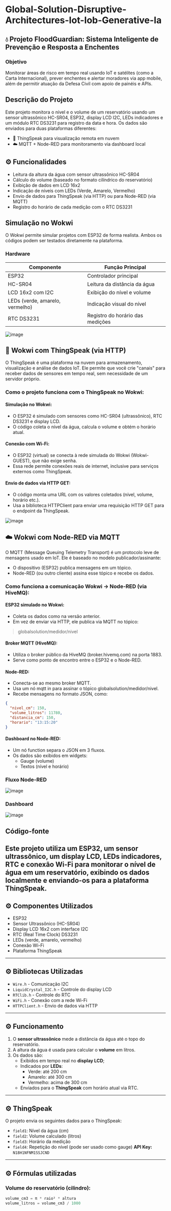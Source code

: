 # Global-Solution-Disruptive-Architectures-Iot-Iob-Generative-Ia

## 💧 Projeto FloodGuardian: Sistema Inteligente de Prevenção e Resposta a Enchentes
### Objetivo
Monitorar áreas de risco em tempo real usando IoT e satélites (como a Carta Internacional), prever 
enchentes e alertar moradores via app mobile, além de permitir atuação da Defesa Civil com apoio de 
painéis e APIs. 

## Descrição do Projeto
Este projeto monitora o nível e o volume de um reservatório usando um sensor ultrassônico HC-SR04, ESP32, display LCD I2C, LEDs indicadores e um módulo RTC DS3231 para registro da data e hora. Os dados são enviados para duas plataformas diferentes:
- 📡 ThingSpeak para visualização remota em nuvem
- ☁️ MQTT + Node-RED para monitoramento via dashboard local

## ⚙️ Funcionalidades
- Leitura da altura da água com sensor ultrassônico HC-SR04
- Cálculo do volume (baseado no formato cilíndrico do reservatório)
- Exibição de dados em LCD 16x2
- Indicação de níveis com LEDs (Verde, Amarelo, Vermelho)
- Envio de dados para ThingSpeak (via HTTP) ou para Node-RED (via MQTT)
- Registro do horário de cada medição com o RTC DS3231

## Simulação no Wokwi
O Wokwi permite simular projetos com ESP32 de forma realista. Ambos os códigos podem ser testados diretamente na plataforma.
### Hardware
| Componente                      | Função Principal                 |
| ------------------------------- | -------------------------------- |
| ESP32                           | Controlador principal            |
| HC-SR04                         | Leitura da distância da água     |
| LCD 16x2 com I2C                | Exibição do nível e volume       |
| LEDs (verde, amarelo, vermelho) | Indicação visual do nível        |
| RTC DS3231                      | Registro do horário das medições |

![image](https://github.com/user-attachments/assets/3dbe4626-52d9-4bcb-b4a3-86c8c1ed90f7)

## 📡 Wokwi com ThingSpeak (via HTTP)
O ThingSpeak é uma plataforma na nuvem para armazenamento, visualização e análise de dados IoT. Ele permite que você crie "canais" para receber dados de sensores em tempo real, sem necessidade de um servidor próprio.
### Como o projeto funciona com o ThingSpeak no Wokwi:
#### Simulação no Wokwi:
- O ESP32 é simulado com sensores como HC-SR04 (ultrassônico), RTC DS3231 e display LCD.
- O código coleta o nível da água, calcula o volume e obtém o horário atual.
#### Conexão com Wi-Fi:
- O ESP32 (virtual) se conecta à rede simulada do Wokwi (Wokwi-GUEST), que não exige senha.
- Essa rede permite conexões reais de internet, inclusive para serviços externos como ThingSpeak.
#### Envio de dados via HTTP GET:
- O código monta uma URL com os valores coletados (nível, volume, horário etc.).
- Usa a biblioteca HTTPClient para enviar uma requisição HTTP GET para o endpoint da ThingSpeak.
  
![image](https://github.com/user-attachments/assets/3a95386c-4dde-4851-ae51-c6e4faa60018)

## ☁️ Wokwi com Node-RED via MQTT
O MQTT (Message Queuing Telemetry Transport) é um protocolo leve de mensagens usado em IoT. Ele é baseado no modelo publicador/assinante:
- O dispositivo (ESP32) publica mensagens em um tópico.
- Node-RED (ou outro cliente) assina esse tópico e recebe os dados.
### Como funciona a comunicação Wokwi → Node-RED (via HiveMQ):
#### ESP32 simulado no Wokwi:
- Coleta os dados como na versão anterior.
- Em vez de enviar via HTTP, ele publica via MQTT no tópico:
> globalsolution/medidor/nivel
#### Broker MQTT (HiveMQ):
- Utiliza o broker público da HiveMQ (broker.hivemq.com) na porta 1883.
- Serve como ponto de encontro entre o ESP32 e o Node-RED.
#### Node-RED:
- Conecta-se ao mesmo broker MQTT.
- Usa um nó mqtt in para assinar o tópico globalsolution/medidor/nivel.
- Recebe mensagens no formato JSON, como:
  
```json
{
  "nivel_cm": 150,
  "volume_litros": 11780,
  "distancia_cm": 150,
  "horario": "13:15:20"
}
```
#### Dashboard no Node-RED:
- Um nó function separa o JSON em 3 fluxos.
- Os dados são exibidos em widgets:
  - Gauge (volume)
  - Textos (nível e horário)

### Fluxo Node-RED
![image](https://github.com/user-attachments/assets/78af34a9-e58f-4dfd-ad16-33cce06ad230)
### Dashboard
![image](https://github.com/user-attachments/assets/743804f1-669d-4db2-ac3a-459c539ad1dc)

## Código-fonte
Este projeto utiliza um **ESP32**, um **sensor ultrassônico**, um **display LCD**, **LEDs indicadores**, **RTC** e conexão **Wi-Fi** para monitorar o nível de água em um reservatório, exibindo os dados localmente e enviando-os para a plataforma **ThingSpeak**.
---
## ⚙️ Componentes Utilizados

- ESP32
- Sensor Ultrassônico (HC-SR04)
- Display LCD 16x2 com interface I2C
- RTC (Real Time Clock) DS3231
- LEDs (verde, amarelo, vermelho)
- Conexão Wi-Fi
- Plataforma ThingSpeak
---
## ⚙️ Bibliotecas Utilizadas

- `Wire.h` - Comunicação I2C
- `LiquidCrystal_I2C.h` - Controle do display LCD
- `RTClib.h` - Controle do RTC
- `WiFi.h` - Conexão com a rede Wi-Fi
- `HTTPClient.h` - Envio de dados via HTTP
---
## ⚙️ Funcionamento

1. O **sensor ultrassônico** mede a distância da água até o topo do reservatório.
2. A altura da água é usada para calcular o **volume** em litros.
3. Os dados são:
   - Exibidos em tempo real no **display LCD**;
   - Indicados por **LEDs**:
     - Verde: até 200 cm
     - Amarelo: até 300 cm
     - Vermelho: acima de 300 cm
   - Enviados para o **ThingSpeak** com horário atual via RTC.
---
## ⚙️ ThingSpeak
O projeto envia os seguintes dados para o ThingSpeak:
- `field1`: Nível da água (cm)
- `field2`: Volume calculado (litros)
- `field3`: Horário da medição
- `field4`: Repetição do nível (pode ser usado como gauge)
**API Key:** `N18H1NFNM1SSJCND`
---
## ⚙️ Fórmulas utilizadas
### Volume do reservatório (cilindro):
```cpp
volume_cm3 = π * raio² * altura
volume_litros = volume_cm3 / 1000
```










